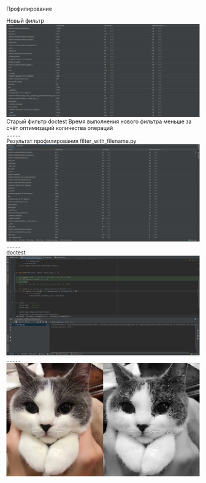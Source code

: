 Профилирование  
  
Новый фильтр ![новый фильтр](filter.png)
Старый фильтр doctest
Время выполнения нового фильтра меньше за счёт оптимизаций количества операций  
.........  
Результат профилирования filter_with_filename.py ![filter_with_filename](filter_with_filename.png)  
.........  
doctest ![doctest](doctest.png)  
.........
![img](scale_1200.jpg) 
